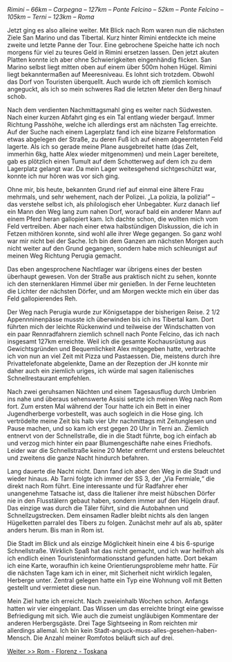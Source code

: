 <html><body><em>Rimini – 66km – Carpegna – 127km – Ponte Felcino – 52km – Ponte Felcino – 105km – Terni – 123km – Roma</em>

Jetzt ging es also alleine weiter. Mit Blick nach Rom waren nun die nächsten Ziele San Marino und das Tibertal. Kurz hinter Rimini entdeckte ich meine zweite und letzte Panne der Tour. Eine gebrochene Speiche hatte ich noch morgens für viel zu teures Geld in Rimini ersetzen lassen. Den jetzt akuten Platten konnte ich aber ohne Schwierigkeiten eingenhändig flicken. San Marino selbst liegt mitten oben auf einem über 500m hohen Hügel. Rimini liegt bekanntermaßen auf Meeresniveau. Es lohnt sich trotzdem. Obwohl das Dorf von Touristen überquellt. Auch wurde ich oft ziemlich komisch angeguckt, als ich so mein schweres Rad die letzten Meter den Berg hinauf schob.

Nach dem verdienten Nachmittagsmahl ging es weiter nach Südwesten. Nach einer kurzen Abfahrt ging es ein Tal entlang wieder bergauf. Immer Richtung Passhöhe, welche ich allerdings erst am nächsten Tag erreichte. Auf der Suche nach einem Lagerplatz fand ich eine bizarre Felsformation etwas abgelegen der Straße, zu deren Fuß ich auf einem abgeernteten Feld lagerte. Als ich so gerade meine Plane ausgebreitet hatte (das Zelt, immerhin 6kg, hatte Alex wieder mitgenommen) und mein Lager bereitete, gab es plötzlich einen Tumult auf dem Schotterweg auf dem ich zu dem Lagerplatz gelangt war. Da mein Lager weitesgehend sichtgeschützt war, konnte ich nur hören was vor sich ging.

<!--more-->

Ohne mir, bis heute, bekannten Grund rief auf einmal eine ältere Frau mehrmals, und sehr wehement, nach der Polizei. „La polizia, la polizia!” – das verstehe selbst ich, als philologisch eher Unbegabter. Kurz danach lief ein Mann den Weg lang zum nahen Dorf, worauf bald ein anderer Mann auf einem Pferd heran gallopiert kam. Ich dachte schon, die wollten mich vom Feld vertreiben. Aber nach einer etwa halbstündigen Diskussion, die ich in Fetzen mithören konnte, sind wohl alle ihrer Wege gegangen. So ganz wohl war mir nicht bei der Sache. Ich bin dem Ganzen am nächsten Morgen auch nicht weiter auf den Grund gegangen, sondern habe mich schleunigst auf meinen Weg Richtung Perugia gemacht.

Das eben angesprochene Nachtlager war übrigens eines der besten überhaupt gewesen. Von der Straße aus praktisch nicht zu sehen, konnte ich den sternenklaren Himmel über mir genießen. In der Ferne leuchteten die Lichter der nächsten Dörfer, und am Morgen weckte mich ein über das Feld gallopierendes Reh.

Der Weg nach Perugia wurde zur Königsetappe der bisherigen Reise. 2 1/2 Appennninenpässe musste ich überwinden bis ich ins Tibertal kam. Dort führten mich der leichte Rückenwind und teilweise der Windschatten von ein paar Rennradfahrern ziemlich schnell nach Ponte Felcino, das ich nach insgesamt 127km erreichte. Weil ich die gesamte Kochausrüstung aus Gewichtsgründen und Bequemlichkeit Alex mitgegeben hatte, verbrachte ich von nun an viel Zeit mit Pizza und Pastaessen. Die, meistens durch ihre Privattelefonate abgelenkte, Dame an der Rezeption der JH konnte mir daher auch ein ziemlich uriges, ich würde mal sagen italienisches Schnellrestaurant empfehlen.

Nach zwei geruhsamen Nächten und einem Tagesausflug durch Umbrien ins nahe und überaus sehenswerte Assisi setzte ich meinen Weg nach Rom fort. Zum ersten Mal während der Tour hatte ich ein Bett in einer Jugendherberge vorbestellt, was auch sogleich in die Hose ging. Ich vertrödelte meine Zeit bis halb vier Uhr nachmittags mit Zeitunglesen und Pause machen, und so kam ich erst gegen 20 Uhr in Terni an. Ziemlich entnervt von der Schnellstraße, die in die Stadt führte, bog ich einfach ab und verzog mich hinter ein paar Blumengeschäfte nahe eines Friedhofs. Leider war die Schnellstraße keine 20 Meter entfernt und erstens beleuchtet und zweitens die ganze Nacht hindurch befahren.

Lang dauerte die Nacht nicht. Dann fand ich aber den Weg in die Stadt und wieder hinaus. Ab Tarni folgte ich immer der SS 3, der „Via Fermiale,“ die direkt nach Rom führt. Eine interessante und für Radfahrer eher unangenehme Tatsache ist, dass die Italiener ihre meist hübschen Dörfer nie in den Flusstälern gebaut haben, sondern immer auf den Hügeln drauf. Das einzige was durch die Täler führt, sind die Autobahnen und Schnellzugstrecken. Dem einsamen Radler bleibt nichts als den langen Hügelketten parralel des Tibers zu folgen. Zunächst mehr auf als ab, später anders herum. Bis man in Rom ist.

Die Stadt im Blick und als einzige Möglichkeit hinein eine 4 bis 6-spurige Schnellstraße. Wirklich Spaß hat das nicht gemacht, und ich war heilfroh als ich endlich einen Touristeninformationsstand gefunden hatte. Dort bekam ich eine Karte, woraufhin ich keine Orientierungsprobleme mehr hatte. Für die nächsten Tage kam ich in einer, mit Sicherheit nicht wirklich legalen, Herberge unter. Zentral gelegen hatte ein Typ eine Wohnung voll mit Betten gestellt und vermietet diese nun.

Mein Ziel hatte ich erreicht. Nach zweieinhalb Wochen schon. Anfangs hatten wir vier eingeplant. Das Wissen um das erreichte bringt eine gewisse Befriedigung mit sich. Wie auch die zumeist ungläubigen Kommentare der anderen Herbergsgäste. Drei Tage Sightseeing in Rom reichten mir allerdings allemal. Ich bin kein Stadt-anguck-muss-alles-gesehen-haben-Mensch. Die Anzahl meiner Romfotos beläuft sich auf drei.

<a href="../rom-florenz-toskana">Weiter &gt;&gt; Rom - Florenz - Toskana</a></body></html>